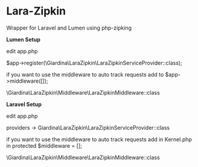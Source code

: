 # Lara-Zipkin
Wrapper for Laravel and Lumen using php-zipking


**Lumen Setup**

edit app.php

$app->register(\Giardina\LaraZipkin\LaraZipkinServiceProvider::class);


if you want to use the middleware to auto track requests add to $app->middleware([]);

\Giardina\LaraZipkin\Middleware\LaraZipkinMiddleware::class


**Laravel Setup**

edit app.php

providers -> Giardina\LaraZipkin\LaraZipkinServiceProvider::class

if you want to use the middleware to auto track requests add in Kernel.php in protected $middleware = [];

\Giardina\LaraZipkin\Middleware\LaraZipkinMiddleware::class
